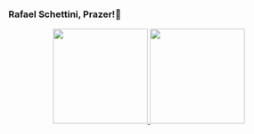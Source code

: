 ### Rafael Schettini, Prazer!👋

<div align="center">
  <a href="https://github.com/rafaschettini">
  <img height="170em" src="https://github-readme-stats.vercel.app/api?username=rafaschettini&show_icons=true&theme=dracula&include_all_commits=true&count_private=true"/>
  <img height="170em" src="https://github-readme-stats.vercel.app/api/top-langs/?username=rafaschettini&layout=compact&langs_count=7&theme=dracula"/>
</div>
